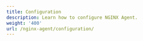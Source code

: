 ```yaml
---
title: Configuration
description: Learn how to configure NGINX Agent.
weight: '400'
url: /nginx-agent/configuration/
---
```

